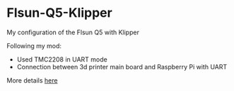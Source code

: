 # Flsun-Q5-Klipper
My configuration of  the Flsun Q5 with Klipper

Following my mod:

- Used TMC2208 in UART mode
- Connection between 3d printer main board and Raspberry Pi with UART

More details [here](https://medium.com/p/2de2204a201c)
